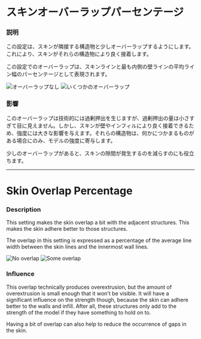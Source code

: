 スキンオーバーラップパーセンテージ
====
### **説明**
この設定は、スキンが隣接する構造物と少しオーバーラップするようにします。これにより、スキンがそれらの構造物により良く接着します。

この設定でのオーバーラップは、スキンラインと最も内側の壁ラインの平均ライン幅のパーセンテージとして表現されます。

![オーバーラップなし](../images/skin_overlap_none.png)
![いくつかのオーバーラップ](../images/skin_overlap_20.png)

### **影響**
このオーバーラップは技術的には過剰押出を生じますが、過剰押出の量は小さすぎて目に見えません。しかし、スキンが壁やインフィルにより良く接着できるため、強度には大きな影響を与えます。それらの構造物は、何かにつかまるものがある場合にのみ、モデルの強度に寄与します。

少しのオーバーラップがあると、スキンの隙間が発生するのを減らすのにも役立ちます。

---

Skin Overlap Percentage
====
### **Description**
This setting makes the skin overlap a bit with the adjacent structures. This makes the skin adhere better to those structures.

The overlap in this setting is expressed as a percentage of the average line width between the skin lines and the innermost wall lines.

![No overlap](../images/skin_overlap_none.png)
![Some overlap](../images/skin_overlap_20.png)

### **Influence**
This overlap technically produces overextrusion, but the amount of overextrusion is small enough that it won't be visible. It will have a significant influence on the strength though, because the skin can adhere better to the walls and infill. After all, these structures only add to the strength of the model if they have something to hold on to.

Having a bit of overlap can also help to reduce the occurrence of gaps in the skin.